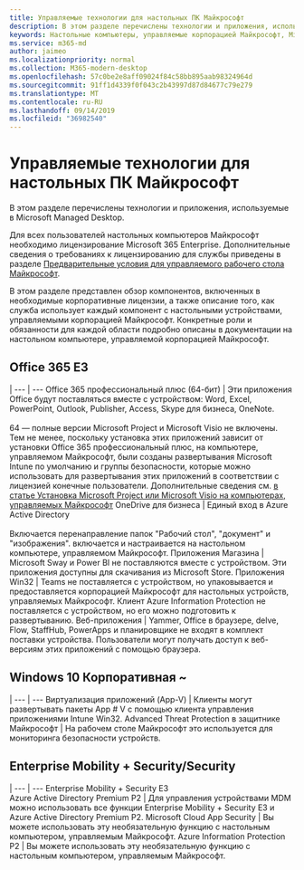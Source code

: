 ```yaml
---
title: Управляемые технологии для настольных ПК Майкрософт
description: В этом разделе перечислены технологии и приложения, используемые в Microsoft Managed Desktop.
keywords: Настольные компьютеры, управляемые корпорацией Майкрософт, Microsoft 365, служба, документация
ms.service: m365-md
author: jaimeo
ms.localizationpriority: normal
ms.collection: M365-modern-desktop
ms.openlocfilehash: 57c0be2e8aff09024f84c58bb895aab98324964d
ms.sourcegitcommit: 91ff1d4339f0f043c2b43997d87d84677c79e279
ms.translationtype: MT
ms.contentlocale: ru-RU
ms.lasthandoff: 09/14/2019
ms.locfileid: "36982540"
---
```

# <a name="microsoft-managed-desktop-technologies"></a>Управляемые технологии для настольных ПК Майкрософт

В этом разделе перечислены технологии и приложения, используемые в Microsoft Managed Desktop.

<!-- Microsoft 365 E5; Device as a Service -->
<!-- in O365 table, standard suite, removed this sentence "Please see the Installation of Project/Visio 64bit Click to Run Addendum for important deployment instructions. -->

Для всех пользователей настольных компьютеров Майкрософт необходимо лицензирование Microsoft 365 Enterprise. Дополнительные сведения о требованиях к лицензированию для службы приведены в разделе [Предварительные условия для управляемого рабочего стола Майкрософт](../get-ready/prerequisites.md).

В этом разделе представлен обзор компонентов, включенных в необходимые корпоративные лицензии, а также описание того, как служба использует каждый компонент с настольными устройствами, управляемыми корпорацией Майкрософт. Конкретные роли и обязанности для каждой области подробно описаны в документации на настольном компьютере, управляемой корпорацией Майкрософт. 

## <a name="office-365-e3"></a>Office 365 E3
 |
 --- | ---
Office 365 профессиональный плюс (64-бит) | Эти приложения Office будут поставляться вместе с устройством: Word, Excel, PowerPoint, Outlook, Publisher, Access, Skype для бизнеса, OneNote.<br><br>64 — полные версии Microsoft Project и Microsoft Visio не включены. Тем не менее, поскольку установка этих приложений зависит от установки Office 365 профессиональный плюс, на компьютере, управляемом Майкрософт, были созданы развертывания Microsoft Intune по умолчанию и группы безопасности, которые можно использовать для развертывания этих приложений в соответствии с лицензией конечные пользователи. Дополнительные сведения см. [в статье Установка Microsoft Project или Microsoft Visio на компьютерах, управляемых Майкрософт](../get-started/project-visio.md)
OneDrive для бизнеса | Единый вход в Azure Active Directory <br><br>Включается перенаправление папок "Рабочий стол", "документ" и "изображения". включается и настраивается на настольном компьютере, управляемом Майкрософт. 
Приложения Магазина |    Microsoft Sway и Power BI не поставляются вместе с устройством. Эти приложения доступны для скачивания из Microsoft Store.
Приложения Win32 |    Teams не поставляется с устройством, но упаковывается и предоставляется корпорацией Майкрософт для настольных устройств, управляемых Майкрософт. Клиент Azure Information Protection не поставляется с устройством, но его можно подготовить к развертыванию. 
Веб-приложения |  Yammer, Office в браузере, delve, Flow, StaffHub, PowerApps и планировщике не входят в комплект поставки устройства. Пользователи могут получать доступ к веб-версиям этих приложений с помощью браузера.


## <a name="windows-10-enterprise-e5"></a>Windows 10 Корпоративная ~

 |
 --- | ---
Виртуализация приложений (App-V) |    Клиенты могут развертывать пакеты App # V с помощью клиента управления приложениями Intune Win32.
Advanced Threat Protection в защитнике Майкрософт |  На рабочем столе Майкрософт это используется для мониторинга безопасности устройств. 

## <a name="enterprise-mobility--security-e5"></a>Enterprise Mobility + Security/Security

 |
 --- | ---
Enterprise Mobility + Security E3<br>Azure Active Directory Premium P2 |    Для управления устройствами MDM можно использовать все функции Enterprise Mobility + Security E3 и Azure Active Directory Premium P2.
Microsoft Cloud App Security |  Вы можете использовать эту необязательную функцию с настольным компьютером, управляемым Майкрософт.
Azure Information Protection P2  | Вы можете использовать эту необязательную функцию с настольным компьютером, управляемым Майкрософт.
